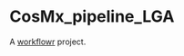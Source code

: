 # CosMx_pipeline_LGA

A [workflowr][] project.

[workflowr]: https://github.com/workflowr/workflowr
